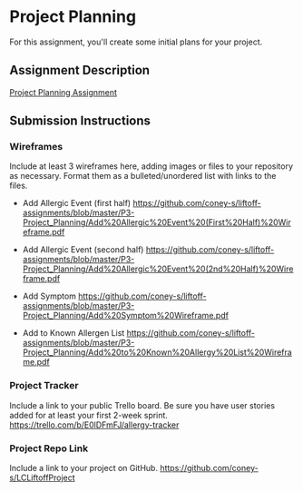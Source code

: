 # Project Planning
For this assignment, you'll create some initial plans for your project.

## Assignment Description
[Project Planning Assignment](https://education.launchcode.org/liftoff/modules/assignments/project-planning)

## Submission Instructions

### Wireframes

Include at least 3 wireframes here, adding images or files to your repository as necessary. Format them as a bulleted/unordered list with links to the files.
* Add Allergic Event (first half) https://github.com/coney-s/liftoff-assignments/blob/master/P3-Project_Planning/Add%20Allergic%20Event%20(First%20Half)%20Wireframe.pdf

* Add Allergic Event (second half) https://github.com/coney-s/liftoff-assignments/blob/master/P3-Project_Planning/Add%20Allergic%20Event%20(2nd%20Half)%20Wireframe.pdf

* Add Symptom https://github.com/coney-s/liftoff-assignments/blob/master/P3-Project_Planning/Add%20Symptom%20Wireframe.pdf

* Add to Known Allergen List https://github.com/coney-s/liftoff-assignments/blob/master/P3-Project_Planning/Add%20to%20Known%20Allergy%20List%20Wireframe.pdf
### Project Tracker

Include a link to your public Trello board. Be sure you have user stories added for at least your first 2-week sprint.
https://trello.com/b/E0lDFmFJ/allergy-tracker
### Project Repo Link

Include a link to your project on GitHub.
https://github.com/coney-s/LCLiftoffProject
